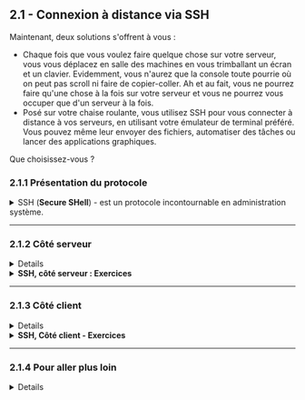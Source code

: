 ## 2.1 - Connexion à distance via SSH
Maintenant, deux solutions s'offrent à vous :
+ Chaque fois que vous voulez faire quelque chose sur votre serveur, vous vous déplacez en salle des machines en vous trimballant un écran et un clavier. Evidemment, vous n'aurez que la console toute pourrie où on peut pas scroll ni faire de copier-coller. Ah et au fait, vous ne pourrez faire qu'une chose à la fois sur votre serveur et vous ne pourrez vous occuper que d'un serveur à la fois.
+ Posé sur votre chaise roulante, vous utilisez SSH pour vous connecter à distance à vos serveurs, en utilisant votre émulateur de terminal préféré. Vous pouvez même leur envoyer des fichiers, automatiser des tâches ou lancer des applications graphiques.

Que choisissez-vous ?

### 2.1.1 Présentation du protocole
<details><summary>SSH (<b>Secure SHell</b>) - est un protocole incontournable en administration système.</summary>

<img src=img/ssh!.png align=right width=20%>

Il permet à un **client SSH** de se connecter à un **serveur SSH** de manière <u>sécurisée</u> pour **exécuter des commandes**, **transférer des fichiers** ou encore monter des tunnels.

<details><summary>La sécurité d'SSH repose sur...</summary>

+ **L'authentification du serveur**
    - *Comment être sûr que je parle bien à la bonne machine ? Je ne veux pas envoyer mon fichier confidentiel à n'importe qui.*
    - Le serveur est authentifié par **cryptographie asymmétrique** : vous approuvez sa clef publique, et il est le seul à posséder la clef privée associée.

+ **L'authentification du client**
    - *Je ne veux pas que n'importe qui puisse se connecter à mon serveur.*
    - Le client s'authentifie soit à l'aide d'un **mot de passe**, soit lui aussi par **cryptographie asymmétrique** auprès d'un serveur qui approuve sa clef publique.
    - Le client se connecte en tant qu'un certain **utilisateur** présent sur le système distant. Il acquiert uniquement les privilèges de cet utilisateur et de ses groupes.
+ **Le chiffrement de l'échange**
    - Avant toute chose
        * <img alt="ON DIT CHIFFRER PAS CRYPTER BORDEL" src="img/batman.png" height=200px>
    - *Je ne veux pas que mon mot de passe, mes fichiers, et les commandes que je tape passent en texte clair sur le réseau*
    - La confidentialité de l'échange repose sur la **cryptographie symmétrique**.
        * Le secret partagé par les deux entités est temporaire et négocié grâce à des techniques d'**échange de clefs** (*"Kex"*)

<details><summary>Principe de l'authentification par <b>cryptographie asymmétrique</b> ou <i>Public Key Cryptography</i></summary>

![](img/pkc.jpg)

* Bob génère une **paire de clef** : l'une est **privée**, l'autre **publique**.
    * Seule la clef privée peut déchiffrer ce que la clef publique a chiffré
* Bob **peut partager sa clef publique** avec Alice. Par contre, il fait très attention à ne **jamais montrer sa clef privée** à qui que ce soit.
* **Alice veut authentifier Bob**. Elle **génère donc un message aléatoire** et le **chiffre avec la clef publique de Bob**.
* Pour prouver son identité, **Bob déchiffre ce message avec sa clef privée et le renvoie à Alice**.
* Si le **message déchiffré est bien celui qu'Alice avait généré**, c'est que c'est bien Bob au bout du fil.
    * Evidemment, ça ne tient plus si Bob s'est fait voler sa clef privée.

*NB : On peut aussi utiliser la cryptographie asymmétrique pour assurer la confidentialité d'un message en plus de l'authentification de son auteur - Toutefois, cette technique a le défaut d'être très lente, donc on ne l'utilise que pour de petits messages. Souvent, on l'utilise pour chiffrer une clef secrète, que l'on peut ensuite partager à l'autre pour ensuite chiffrer le reste de l'échange par cryptographie symmétrique.*

</details>

Plus de détails sur [l'établissement d'une connexion SSH](https://www.digitalocean.com/community/tutorials/understanding-the-ssh-encryption-and-connection-process) et les [techniques cryptographiques employées](https://www.hostinger.fr/tutoriels/ssh-linux).
</details>

Le port standard sur lequel écoute un serveur SSH est le port **22/tcp**.
</details>

---

### 2.1.2 Côté serveur
<details>

+ L'implémentation de serveur SSH la plus populaire est **`openssh-server`. Procurez-vous ce paquet**.
    - Vous avez sûrement déjà ce paquet suite à l'installation du serveur. Pour le vérifier : `which sshd`. Si l'exécutable n'est pas trouvé, installez le paquet.
        * RHEL : `sudo dnf install openssh-server`
        * Debian : `sudo apt-get update; sudo apt-get install`
+ Jetez un œil au **fichier de configuration de `sshd`** (*SSH daemon*), `/etc/ssh/sshd_config`
    - `sudo more /etc/ssh/sshd_config`
        * NB : `more` est un *pager*, qui vous permet de scroll avec les flèches du clavier et la barre d'espace. D'autres exemples de *pagers* sont `less` et `view`
        * ![](img/sshd_config.png)
    - Le fichier de config prend la forme `<Directive> <Valeurs...>`.
        * Les directives sont expliquées par `man sshd_config`
        * E.g. `PermitRootLogin prohibit-password` autorise le login de `root` via SSH à condition qu'il s'authentifie par clef privée.
        * Comme dans presque tous les fichiers de configuration, un `#` marque le début d'un commentaire mono-ligne
    - Comme pour la plupart des services : <u>après avoir modifié la configuration de `sshd`, vous devez **systématiquement redémarrer le service** pour que les changements prennent effet, puis **vérifier que le service fonctionne toujours**.</u>
        * `sudo systemctl restart sshd`
+ Vérifiez l'**état du service `sshd`** (*SSH daemon*)
    - `systemctl status sshd`
        * Si le service n'est pas démarré, lancez-le et activez-le au démarrage
            * `sudo systemctl start sshd; sudo systemctl enable sshd` ou simplement `sudo systemctl enable --now sshd`
+ Vérifiez que le **port `22/tcp` est ouvert sur le pare-feu du serveur**. Sinon, ouvrez le.
    - Vérifier :
        * RHEL : `sudo firewall-cmd --list-all`. Vous devriez avoir soit `ssh` dans la section *services*,  soit `22/tcp` dans la section *ports*.
            * ![](img/firewall-cmd-ssh.png)
        * Ubuntu : `sudo ufw status verbose`. Si autorisé, le port `22/tcp` précède `ALLOW IN`.
    - Ouvrir les ports :
        * RHEL : `sudo firewall-cmd --permanent --add-service ssh`
        * Ubuntu : `sudo ufw allow 22/tcp`
    - **NB : en production, il est hors de question d'ouvrir votre port SSH au monde entier**.
        * On **filtrerait sur la base de l'adresse IP source**, par exemple pour n'autoriser la connexion que depuis votre VPN et votre réseau local d'administration.
            * Pour des services pas trop critiques, on pourrait laisser SSH ouvert à tous sur le pare-feu du serveur mais filtrer au niveau du pare-feu-passerelle.
        * On aurait éventuellement un service comme `fail2ban` pour créer dynamiquement des règles de pare-feu bloquant les IP qui font trop de tentatives de connexion.
+ Faites un **test de connexion local**
    - `ssh localhost`
        * `ssh` provient du paquet `openssh-client[s]`

**_NB : Si vous avez une VM en mode NAT, il vous faudra une [règle de redirection de port](https://nsrc.org/workshops/2014/sanog23-virtualization/raw-attachment/wiki/Agenda/ex-virtualbox-portforward-ssh.htm) pour exposer votre service SSH au monde extérieur_**.

</details>

<details><summary><b>SSH, côté serveur : Exercices</b><br/></summary>

#### Exercice 1 : Modifier la configuration du serveur SSH (facile) 
<details>

Le but est :
+ <u>**D'afficher le message** `Interdiction de me hack, sinon je le dis à ma maman` **dès qu'un client se connecte à votre serveur, avant même qu'il ne rentre son mot de passe**</u>
    - Vous devrez stocker ce message dans `/etc/issue.net`.
    - *Indice :* `man sshd_config | grep Banner`
+ <u>**D'afficher le message** `Apéro vendredi 18h` **après un login réussi du client**</u>.
    - *Indice :* `man sshd_config | grep PrintMotd`, `man motd`

Vous aurez besoin d'un éditeur de texte comme [vi](https://linux.goffinet.org/administration/traitement-du-texte/editeur-de-texte-vi/) ou [nano](https://doc.ubuntu-fr.org/nano).

Vous pouvez tester la modification en vous connectant localement : `ssh localhost`.
</details>

#### Exercice 2 : Modifier les paramètres réseau du serveur SSH (facile) 
<details><summary>Pour des raisons de sécurité, un serveur a le plus souvent une interface réseau dédiée à l'administration, avec une adresse IP propre. C'est sur cette interface uniquement que l'on expose le service.</summary>

Même si vous n'avez sûrement quant à vous qu'une interface réseau, vous allez faire comme si, et durcir la configuration réseau du serveur SSH.

Le but est __de *bind* le serveur SSH à une seule adresse IP plutôt qu'à toutes les adresses du serveur__</u>
    - *Indice :* [*ListenAdress*](https://www.cyberciti.biz/tips/howto-openssh-sshd-listen-multiple-ip-address.html)

+ Vous pouvez tester la modification avec la commande : `ss -lt` (liste des sockets TCP en écoute de connexions entrantes).
    - Si le port `ssh` n'est plus en écoute sur `0.0.0.0` et `::`, mais sur les adresses que vous avez indiquées, vous avez réussi.

Indiquer la *"bind address"* est une bonne pratique que vous serez amenés à mettre en oeuvre avec tous vos services.
</details>

#### Exercice 3 : Contrôle d'accès basique (modéré) 
<details>

Vos objectifs sont :
+ **<u>Filtrer le trafic SSH selon l'IP source</u>** : autorisez uniquement `127.0.0.1` (localhost) et l'IP d'une autre machine sous votre contrôle.
    - *Indices :*
        * [firewall-cmd cheatsheet](https://gist.github.com/davydany/0ad377f6de3c70056d2bd0f1549e1017), [ufw cheatsheet](https://blog.rtsp.us/ufw-uncomplicated-firewall-cheat-sheet-a9fe61933330), [iptables cheatsheet](https://andreafortuna.org/2019/05/08/iptables-a-simple-cheatsheet/)
+ **Créer le groupe `noobs`, y ajouter votre utilisateur et <u>autoriser l'authentification par mot de passe uniquement aux utilisateurs du groupe `noobs`</u>**
    - *Indices :*
        - `man groupadd`, `man groupdel`
        - `usermod --help | grep -2 \\-G`
        - [*Match* statements](https://www.linuxquestions.org/questions/linux-security-4/securing-ssh-allow-denying-and-match-statements-4175530596/)
        - `man sshd_config | grep PasswordAuthentication`
+ **Créer l'utilisateur** `toto` **et autoriser sa connexion en SSH en local uniquement**
    - *Indices :*
        - `man useradd`, `man userdel`
        - [*Match* statements](https://www.linuxquestions.org/questions/linux-security-4/securing-ssh-allow-denying-and-match-statements-4175530596/)

</details>

#### Exercice 4 : Fail2Ban (avancé) 
<details>

+ Installer et configurer [`fail2ban`](https://doc.ubuntu-fr.org/fail2ban) **pour mettre en quarantaine pour 4h les IP qui connaissent un échec d'authentification plus de 3 fois de suite en 5 minutes.**
+ Se connecter localement ou avec un autre utilisateur et **sortir l'IP bannie de la quarantaine**.
</details>

</details>

---

### 2.1.3 Côté client
<details>

Le client OpenSSH est installé par défaut sur Windows, MacOS et la plupart des distributions Linux.

Sur Linux, il est fourni par le paquet `openssh-client` (Debian) / `openssh-clients` (RHEL).

#### Première connexion au serveur, authentification par mot de passe
<details>

+ `ssh [user@]<host>`
    - E.g. `ssh admin@192.168.1.173`
    - La partie `user@` est facultative si vous vous connectez avec le même nom d'utilisateur que sur le client.
    - Option `-p <port>` pour spécifier un port TCP autre que `22`
+ A la **première connexion** avec le serveur, on vous demande d'**approuver ou non son identité**.
    - ![](img/accept-hostkey.png)
    - En cas de doute, on peut vérifier que la *fingerprint* annoncée est bien celle qui est associée aux clefs de notre serveur :
        * Sur le serveur : `ssh-keygen -lf /etc/ssh/ssh_host_ed25519.pub` (clef publique) ou `sudo ssh-keygen -lf /etc/ssh/ssh_host_ed25519` (clef privée)
            * *(Il se peut que le serveur utilise une autre paire de clefs)*
        * ![](img/right-key.png)
    - En approuvant, vous **ajoutez la clef publique du serveur au fichier `~/.ssh/known_hosts` du client**. A l'avenir, tant que le serveur vous présente cette clef publique, vous lui ferez automatiquement confiance.
        * En cas de changement de clef publique, ou si vous ne faites plus confiance au serveur, vous pouvez supprimer la ligne le concernant dans le fichier à la main ou utiliser `ssh-keygen -R <host>`.
+ C'est ensuite **au tour du client de s'authentifier**. Par défaut, on vous demande un mot de passe.
+ Vous êtes maintenant connecté à un shell sur le serveur.
    - `exit` pour vous déconnecter.
</details>

#### Authentification par clef privée
<details>

+ **Générez une paire de clefs côté client** : `ssh-keygen -t ed25519`
    - Lorsque l'utilitaire vous propose de chiffrer votre clef privée avec une **passphrase**, faites-le.
        * Certes, sans passphrase, vous pourrez vous connecter instantanément à un serveur.
        * Seulement, le jour où votre clef privée est volée, votre identité est compromise. **Avec une passphrase, il faudrait non seulement voler la clef privée, mais aussi connaître son mot de passe**. 
    - Vous pouvez avoir plusieurs clefs différentes - pour choisir laquelle utiliser quand vous vous connectez, utilisez l'option `-i <path/to/clef/privée>` de ssh
        * *E.g. `ssh -i ~/.ssh/SIA`*
    - **<u>Ne partagez jamais votre clef privée.</u>**
    - L'option `-t` sélectionne l'algorithme de cryptographie à clefs publique utiliser. `ed25519` est un bon choix.
+ **Publiez votre clef publique sur le serveur** : `ssh-copy-id [-i <path/to/clef/privée>] [user@]<host>`.
    - *E.g. `ssh-copy-id admin@192.168.1.173`*
    - Cela ajoute votre clef publique à `~/.ssh/authorized_keys`, **pour votre utilisateur**, **côté serveur**.
        * Toutes les clefs publiques présentes dans ce fichier peuvent être utilisées pour se connecter à votre compte sur le serveur.
        * Pour révoquer une clef publique, supprimez la de ce fichier.
+ **Authentifiez-vous par clef publique**
    - `ssh [-i <path/to/clef/privée>] [user@]<host>`
        * *E.g. `ssh admin@192.168.1.173`* 
        * Si vous avez protégé votre clef privée avec une passphrase, vous devrez la rentrer en vous connectant.

![](img/ssh-manip-pubkey.png)
</details>


#### Raccourci d'hôte & SSH agent
<details><summary>Pour améliorer votre confort côté client, vous pouvez configurer des raccourcis vers vos serveurs et utiliser `ssh-agent` pour taper vos mots de passe moins souvent.</summary>

+ **Raccourci d'hôte**
    - Sert à **donner un surnom à un serveur** et à retenir les **options à utiliser pour lui** en particulier
    - Ajoutez une entrée au fichier `~/.ssh/config`
    - Exemple : 
        * ```lua
            Host mons  # alias
                Hostname 192.168.1.173
                User admin # utilisateur par défaut
                IdentityFile ~/.ssh/id_labs_linux # clef privée à utiliser
                LocalForward 19090 localhost:9090 # tunnel de local port forwarding pour exposer cockpit côté client

            ```
        * Il suffit maintenant de taper `ssh mons` au lieu de `ssh -i ~/.ssh/id_labs_linux -L 19090:localhost:9090 admin@192.168.1.173` !
+ **SSH-Agent**
    - Sert à garder en mémoire de façon sécurisée vos **clefs privées** pour que vous **n'ayez pas à retaper la passphrase toutes les deux secondes**
    - `eval $(ssh-agent -s)` (lance SSH-Agent dans ce shell)
    - `ssh-add [-i <path/to/clef/privée>]` (ajoute une clef privée à SSH-Agent - vous n'aurez ensuite plus besoin de taper sa passphrase)
        - Sans l'option `-i`, vous ajoutez votre clef privée par défaut.
    - Lorsque vous quittez votre shell, les clefs privées ajoutées sont oubliées.
</details>

#### Transfert de fichiers via SSH avec SCP et Rsync
<details><summary>SSH permet d'envoyer facilement des fichiers entre deux hôtes distants, de manière sécurisée.</summary>

+ `scp /path/to/fichier/local [user@]<host>:/path/to/fichier/distant` : copie du local vers le distant
    - *E.g. `scp ~/Downloads/ca.crt mons:/usr/local/share/ca-certificates/`*
    - Vous pouvez aussi copier dans l'autre sens.
    - Option `-r` pour copier un répertoire
+ `rsync` utilise la même syntaxe. L'avantage est qu'il ne copie que les fichiers qui ne sont pas encore présents à la destination (synchronisation).
    - `-a` : mode archive. Copie aussi les liens, les permissions ... Quasiment toujours utilisé.
    - `--delete` : supprime les fichiers qui sont présents à la destination, mais absents à la source (pour que le dossier destination soit le miroir du dossier source)
    - *E.g.* `rsync -a --delete admin@192.168.1.173:/var/log logs_serveur`
</details>

</details>

<details><summary><b>SSH, Côté client - Exercices</b></br></summary>

#### Exercice 1 : Ça s'en va et ça revient (modéré)
<details>

+ Vous **connecter à votre serveur. Remplacer sa paire de clefs SSH par défaut**. Vous déconnecter.
    - *Indice :* `man sshd_config | grep -A2 HostKey\$`
+ Vous **reconnecter au serveur**.
    - *Indice :* `man ssh-keygen | grep -2 \\-R`
+ Côté client, **générer une clef privée SSH de type RSA et de taille 4096 bits, avec une passphrase, et la stocker à `~/.ssh/exo`**
+ Vous authentifier au serveur par clef privée **sans indiquer d'options** et **sans avoir à taper votre passphrase** lors de la connexion.
+ **Sur le serveur, révoquer la clef publique avec laquelle vous venez de vous connecter**. Déconnectez-vous. A présent, la connexion avec votre nouvelle clef privée ne doit plus fonctionner.
</details>
</details>

---

### 2.1.4 Pour aller plus loin
<details>

+ SSH pour faire des **tunnels** :
    - `-L` : [Local Port Forwarding](https://www.ssh.com/academy/ssh/tunneling-example) - exposer un port distant localement
    - `-R` : [Remote Port Forwarding](https://www.ssh.com/academy/ssh/tunneling-example) - exposer un port local sur l'hôte distant
    - `-D` : [Dynamic Port Forwarding (SOCKS proxy)](https://ma.ttias.be/socks-proxy-linux-ssh-bypass-content-filters/) - proxy Web via l'hôte distant
    - `-J` : [SSH Gateway (jump)](https://goteleport.com/blog/ssh-jump-server/)
+ Authentification du client par clef privée avec une [**Smartcard**](https://ubuntu.com/server/docs/security-smart-cards-ssh)
    - Clef privée isolée sur un support physique, ne se retrouve jamais dans la mémoire de l'ordinateur. La Smartcard gère les opérations cryptographiques elle-même.
+ [**X11 Forwarding**](https://ostechnix.com/how-to-configure-x11-forwarding-using-ssh-in-linux/) : exécuter des applications graphiques à distance via SSH
+ [**Ouvrir des fichiers avec VSCode** à distance via SSH](https://code.visualstudio.com/docs/remote/ssh)
+ Sécurité :
    - [**Fail2Ban**](https://doc.ubuntu-fr.org/fail2ban) : bannir automatiquement les IP qui font trop de tentatives de login
    - [`/etc/security/access.conf`](https://man7.org/linux/man-pages/man5/access.conf.5.html) : Filtrage des logins au niveau de PAM, système d'authentification des utilisateurs
+ `quicssh` : [booster les performances d'SSH en utilisant **QUIC au lieu de TCP**](https://korben.info/booster-ssh-quic-quicssh.html)

</details>
